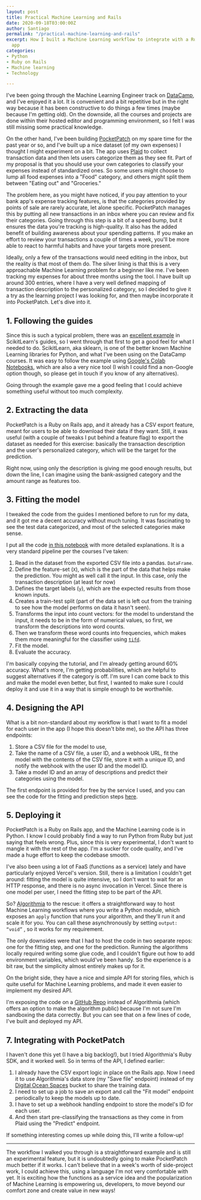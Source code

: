 ```yaml
---
layout: post
title: Practical Machine Learning and Rails
date: 2020-09-18T03:00:00Z
author: Santiago
permalink: "/practical-machine-learning-and-rails"
excerpt: How I built a Machine Learning workflow to integrate with a Ruby on Rails
  app
categories:
- Python
- Ruby on Rails
- Machine learning
- Technology

---
```

I've been going through the Machine Learning Engineer track on [DataCamp](https://www.datacamp.com/), and I've enjoyed it a lot. It is convenient and a bit repetitive but in the right way because it has been constructive to do things a few times (maybe because I'm getting old). On the downside, all the courses and projects are done within their hosted editor and programming environment, so I felt I was still missing some practical knowledge.

On the other hand, I've been building [PocketPatch](https://pocketpatch.io) on my spare time for the past year or so, and I've built up a nice dataset (of my own expenses) I thought I might experiment on a bit. The app uses [Plaid](https://plaid.com) to collect transaction data and then lets users categorize them as they see fit. Part of my proposal is that you should use your own categories to classify your expenses instead of standardized ones. So some users might choose to lump all food expenses into a "Food" category, and others might split them between "Eating out" and "Groceries."

The problem here, as you might have noticed, if you pay attention to your bank app's expense tracking features, is that the categories provided by points of sale are rarely accurate, let alone specific. PocketPatch manages this by putting all new transactions in an inbox where you can review and fix their categories. Going through this step is a bit of a speed bump, but it ensures the data you're tracking is high-quality. It also has the added benefit of building awareness about your spending patterns. If you make an effort to review your transactions a couple of times a week, you'll be more able to react to harmful habits and have your targets more present.

Ideally, only a few of the transactions would need editing in the inbox, but the reality is that most of them do. The silver lining is that this is a very approachable Machine Learning problem for a beginner like me. I've been tracking my expenses for about three months using the tool. I have built up around 300 entries, where I have a very well defined mapping of transaction description to the personalized category, so I decided to give it a try as the learning project I was looking for, and then maybe incorporate it into PocketPatch. Let's dive into it.

## 1. Following the guides

Since this is such a typical problem, there was an [excellent example](https://scikit-learn.org/stable/tutorial/text_analytics/working_with_text_data.html) in ScikitLearn's guides, so I went through that first to get a good feel for what I needed to do. ScikitLearn, aka sklearn, is one of the better known Machine Learning libraries for Python, and what I've been using on the DataCamp courses. It was easy to follow the example using [Google's Colab Notebooks](https://colab.research.google.com/), which are also a very nice tool (I wish I could find a non-Google option though, so please get in touch if you know of any alternatives).

Going through the example gave me a good feeling that I could achieve something useful without too much complexity.

## 2. Extracting the data

PocketPatch is a Ruby on Rails app, and it already has a CSV export feature, meant for users to be able to download their data if they want. Still, it was useful (with a couple of tweaks I put behind a feature flag) to export the dataset as needed for this exercise: basically the transaction description and the user's personalized category, which will be the target for the prediction.

Right now, using only the description is giving me good enough results, but down the line, I can imagine using the bank-assigned category and the amount range as features too.

## 3. Fitting the model

I tweaked the code from the guides I mentioned before to run for my data, and it got me a decent accuracy without much tuning. It was fascinating to see the test data categorized, and most of the selected categories make sense.

I put all the code [in this notebook](https://colab.research.google.com/drive/1aIfmNkaZ2av8J8GKhWcu2LG-GM-0kgPf?usp=sharing) with more detailed explanations. It is a very standard pipeline per the courses I've taken:

1. Read in the dataset from the exported CSV file into a pandas. `DataFrame`.
2. Define the feature-set (`X`), which is the part of the data that helps make the prediction. You might as well call it the input. In this case, only the transaction description (at least for now)
3. Defines the target labels (`y`), which are the expected results from those known inputs.
4. Creates a train-test split (part of the data set is left out from the training to see how the model performs on data it hasn't seen).
5. Transforms the input into count vectors: for the model to understand the input, it needs to be in the form of numerical values, so first, we transform the descriptions into word counts.
6. Then we transform these word counts into frequencies, which makes them more meaningful for the classifier using [`tifd`](https://scikit-learn.org/stable/modules/generated/sklearn.feature_extraction.text.TfidfVectorizer.html).
7. Fit the model.
8. Evaluate the accuracy.

I'm basically copying the tutorial, and I'm already getting around 60% accuracy. What's more, I'm getting probabilities, which are helpful to suggest alternatives if the category is off. I'm sure I can come back to this and make the model even better, but first, I wanted to make sure I could deploy it and use it in a way that is simple enough to be worthwhile.

## 4. Designing the API

What is a bit non-standard about my workflow is that I want to fit a model for each user in the app (I hope this doesn't bite me), so the API has three endpoints:

1. Store a CSV file for the model to use,
2. Take the name of a CSV file, a user ID, and a webhook URL, fit the model with the contents of the CSV file, store it with a unique ID, and notify the webhook with the user ID and the model ID.
3. Take a model ID and an array of descriptions and predict their categories using the model.

The first endpoint is provided for free by the service I used, and you can see the code for the fitting and prediction steps [here](https://github.com/perezperret/plaid_transactions_classifier).

## 5. Deploying it

PocketPatch is a Ruby on Rails app, and the Machine Learning code is in Python. I know I could probably find a way to run Python from Ruby but just saying that feels wrong. Plus, since this is very experimental, I don't want to mangle it with the rest of the app. I'm a sucker for code quality, and I've made a huge effort to keep the codebase smooth.

I've also been using a lot of FaaS (functions as a service) lately and have particularly enjoyed Vercel's version. Still, there is a limitation I couldn't get around: fitting the model is quite intensive, so I don't want to wait for an HTTP response, and there is no async invocation in Vercel. Since there is one model per user, I need the fitting step to be part of the API.

So? [Algorithmia](https://algorithmia.com/) to the rescue: it offers a straightforward way to host Machine Learning workflows where you write a Python module, which exposes an `apply`  function that runs your algorithm, and they'll run it and scale it for you. You can call these asynchronously by setting `output: “void”` , so it works for my requirement.

The only downsides were that I had to host the code in two separate repos: one for the fitting step, and one for the prediction. Running the algorithms locally required writing some glue code, and I couldn't figure out how to add environment variables, which would've been handy. So the experience is a bit raw, but the simplicity almost entirely makes up for it.

On the bright side, they have a nice and simple API for storing files, which is quite useful for Machine Learning problems, and made it even easier to implement my desired API.

I'm exposing the code on a [GitHub Repo](https://github.com/perezperret/plaid_transactions_classifier) instead of Algorithmia (which offers an option to make the algorithm public) because I'm not sure I'm sandboxing the data correctly. But you can see that on a few lines of code, I've built and deployed my API.

## 7. Integrating with PocketPatch

I haven't done this yet (I have a big backlog!), but I tried Algorithmia's Ruby SDK, and it worked well. So in terms of the API, I defined earlier:

1. I already have the CSV export logic in place on the Rails app. Now I need it to use Algorithmia's data store (my "Save file" endpoint) instead of my [Digital Ocean Spaces](https://www.digitalocean.com/products/spaces/) bucket to share the training data.
2. I need to set up a job to save an export and call the "Fit model" endpoint periodically to keep the models up to date.
3. I have to set up a webhook handling endpoint to store the model's ID for each user.
4. And then start pre-classifying the transactions as they come in from Plaid using the "Predict" endpoint.

If something interesting comes up while doing this, I'll write a follow-up!

***

The workflow I walked you through is a straightforward example and is still an experimental feature, but it is undoubtedly going to make PocketPatch much better if it works. I can't believe that in a week's worth of side-project work, I could achieve this, using a language I'm not very comfortable with yet. It is exciting how the functions as a service idea and the popularization of Machine Learning is empowering us, developers, to move beyond our comfort zone and create value in new ways!
